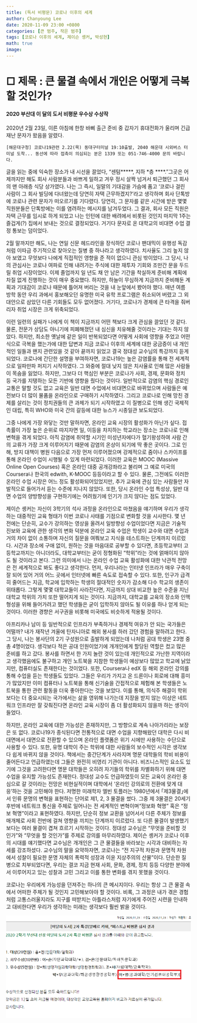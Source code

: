 ```yaml
---
title: (독서 비평문) 코로나 이후의 세계
author: Chanyoung Lee
date: 2020-11-09 23:00 +0800
categories: [큰 범주, 작은 범주]
tags: [코로나 이후의 세계, 제이슨 솅커, 박성현]
math: true
image: 
---
```


<H1> □ 제목 : 큰 물결 속에서 개인은 어떻게 극복할 것인가?</H1>
<H4>2020 부산대 이 달의 도서 비평문 우수상 수상작</H4>
2020년 2월 23일, 이른 아침에 한창 바삐 출근 준비 중 갑자기 휴대전화가 울리며 긴급 재난 문자가 왔음을 알렸다.

```
[해운대구청] 코로나19관련 2.22(목) 동대구터미널 19:10출발, 2040 해운대 시외버스 터미널 도착... 동선에 따라 접촉이 의심되는 분은 1339 또는 051-746-4000 문의 바랍니다.
```
<p>
    글을 읽는 중에 익숙한 장소가 내 시선을 끌었다, “센텀*****, 지하 *층 ****.”그곳은 어제까지만 해도 회사 사람분들과 바쁘게 일하고 겨우 정시 살짝 넘겨서 퇴근했던 그 회사의 맨 아래층 식당 상가였다. 나는 그 즉시, 일말의 기대감을 가슴에 품고 ‘코로나 걸린 사람이 그 회사 빌딩에 다녀왔는데 당연히 자택 근무하겠지?’라고 생각하며 회사 단톡방에 코로나 관련 문자가 떠오르기를 기다렸다. 당연히, 그 문자를 같은 시간에 받은 몇몇 직원분들은 단톡방에는 이를 염려하는 메시지를 남겨두었다. 그 결과, 회사 모든 직원은 자택 근무를 임시로 하게 되었고 나는 인턴에 대한 배려에서 비롯된 것인지 마지막 1주는 즐겁게(?) 집에서 보내는 것으로 결정되었다. 거기다 문자로 온 대학교의 비대면 수업 결정 통보는 덤이었다.</p>
2월 말까지만 해도, 나는 연일 신문 헤드라인을 장식하던 코로나 팬대믹이 유행성 독감처럼 이따금 주기적으로 찾아오는 질병 중 하나라고 생각하였다. 치사율도 그리 높지 않아 보였고 무엇보다 나에게 직접적인 영향을 준 적이 없으니 관심 밖이었다. 그 당시, 나의 관심사는 코로나 여파로 인해 내려가는 주식에 대한 재투자 기회와 조만간 문을 두드릴 취업 시장이었다. 이제 졸업까지 일 년도 채 안 남은 기간을 착실하게 준비해 계획에 차질 없게 진행하는 것이 매우 중요했다. 하지만, 하늘이 무심하게 지금까지 준비해둔 계획과 기대감이 코로나 때문에 틀어져 버리는 것을 내 눈앞에서 봤어야 했다. 매년 여름 방학 동안 우리 과에서 홍보해오던 유명한 미국 유학 프로그램은 취소되어 버렸고 그 외 대안으로 삼았던 다른 기회들도 모두 없어졌다. 거기다, 코로나가 경제에 큰 타격을 줘버리자 취업 시장은 크게 위축되었다.

이런 일련의 실패가 나에게 이 책이 지금까지 어떤 책보다 크게 관심을 끌었던 것 같다. 물론, 전문가 상담도 아니기에 피폐해졌던 내 심신을 치유해줄 것이라는 기대는 하지 않았다. 하지만, 최소한 옛날에 같은 일이 반복되었다면 어떻게 사회에 영향을 주었고 어떤 식으로 극복을 했는가에 대한 답변과 지금 코로나 이후의 세계에 대한 궁금증이 내 개인적인 일들과 왠지 관련있을 것 같아 끝까지 읽었고 결국 정대성 교수님의 특강까지 듣게 되었다.
코로나에 간단한 설명을 부여하자면, 코로나19는 높은 감염률을 통해 전 세계적으로 일파만파 퍼지기 시작하였다. 그 와중에 절대 낮지 않은 치사율로 인해 많은 사람들이 목숨을 잃었다. 하지만, 그보다 더 핵심인 부분은 코로나가 사회, 경제, 문화와 정치 등 국가를 지탱하는 모든 기반에 영향을 줬다는 것이다. 일반적으로 감염의 핵심 경로인 교통은 말할 것도 없고 교육은 일반 대면 수업에서 비대면으로 바뀌었으며 사람들은 예전보다 더 많이 물품을 온라인으로 구매하기 시작하였다. 그리고 코로나로 인해 망친 경제를 살리는 것이 정치권들의 큰 과제가 되기 시작하였고 이 질병으로 인해 생긴 국제적인 대립, 특히 WHO와 미국 간의 갈등에 대한 뉴스가 시종일관 보도되었다.

그중 나에게 가장 와닿는 것만 말하자면, 온라인 교육 시장의 활성화가 아닌가 싶다. 접촉률이 가장 높은 순위로 따지자면 일, 이등을 차지하는 학교라는 장소는 코로나로 인해 변혁을 겪게 되었다. 아직 감염에 취약할 시기인 미성년자에다가 혈기왕성하여 사람 간의 교류가 가장 크게 이루어지기 때문에 감염의 온상이 되기에 딱 좋은 곳이다. 그로 인해, 방지 대책이 병원 다음으로 가장 먼저 이루어졌으며 강제적으로 줌이나 스카이프를 통해 온라인 수업이 시행될 수 있게 마련되었다. 이러한 교육은 MOOC (Massive Online Open Courses) 혹은 온라인 대중 공개강좌라고 불리며 그 예로 미국의 Coursera나 한국의 edwith, K-MOOC 등등이라고 할 수 있다. 물론, 그전에도 이러한 온라인 수업 시장은 어느 정도 활성화되어있었지만, 추가 교육에 관심 있는 사람들만 자발적으로 들어가서 듣는 수준에 지나지 않았다. 또한, 당시 온라인 수업 특성상, 일반 대면 수업의 양방향성을 구현하기에는 어려웠기에 인기가 크지 않다는 점도 있었다.

제이슨 솅커는 자신이 3학기의 석사 과정을 온라인으로 마쳤음을 얘기하며 우리가 생각하는 대중적인 교육 형태가 이번 코로나 사태를 기점으로 변화할 것을 시사한다. 몇 년 전에는 단순히, 교수가 강의하는 영상을 올려서 일방향성 수업이었다면 지금은 기술적 진보와 교육에 관한 생각의 변화 덕분에 온라인 교육 수업은 학생이 교수와 대면 수업과 거의 차이 없이 소통하며 자신의 질문을 여쭤보고 지식을 테스트하는 단계까지 이르렀다. 시간과 장소에 구애 없이, 원하는 것을 마음대로 공부할 수 있다면, 초등학교부터 고등학교까지는 아니더라도, 대학교부터는 굳이 정형화된 “학위”라는 것에 얽매이지 않아도 될 것이라고 본다.
그런 의미에서 나는 온라인 수업 교육 활성화에 대한 낙관적 전망은 전 세계적으로 봐도 좋다고 생각한다. 먼저, 우리나라는 인터넷 인프라가 매우 구축이 잘 되어 있어 거의 어느 곳에서 인터넷에 빠른 속도로 접속할 수 있다. 또한, 인구가 급격히 줄어드는 지금, 학교에 입학하는 학생의 절대적인 숫자가 감소해 다수 학교의 생존이 위태롭다. 그렇게 몇몇 대학교들이 사라진다면, 지금까지 상대 비교한 높은 수준을 지닌 대학교 학위의 가치 또한 떨어지게 되는 것이다. 지금까지, 대학교를 교육의 장소와 인맥 형성을 위해 들어가려고 했던 학생들은 굳이 입학하지 않아도 될 이유를 하나 얻게 되는 것이다. 이러한 경향은 서구권을 비롯해 미국에도 비슷하게 적용될 것이다.

아프리카나 남미 등 일반적으로 인프라가 부족하거나 경제적 여유가 안 되는 국가들은 어떨까? 내가 재작년 겨울에 탄자니아로 해외 봉사를 하러 갔던 경험을 말하려고 한다. 그 당시, 나는 봉사단의 2기 구성원으로 출발하게 되었는데 나처럼 공대 학생은 23명 중 총 4명이었다. 생각보다 적은 공대 인원이었기에 개개인에게 할당된 역할은 컸고 많은 준비를 하고 갔다. 봉사를 하면서 한 가지 놀란 것이 있는데 개인적으로 가난한 지역이라고 생각했음에도 불구하고 개인 노트북을 지참한 학생들이 예상보다 많았고 학교에 낡았지만, 컴퓨터실도 존재한다는 것이었다. 또한, Coursera나 edX 등 해외 온라인 강의를 통해 수업을 듣는 학생들도 있었다. 그들은 우리가 가지고 온 드론이나 회로에 대해 흥미가 많았지만 이미 컴퓨터나 노트북을 통해 신기술을 간접적으로 체험해 본 학생들은 노트북을 통한 관련 활동을 더욱 좋아한다는 것을 보았다. 이를 통해, 의식주 해결이 학위보다는 더 중요시되는 국가에서는 삶을 영위해 나가는데 지장을 받지 않는 이상은 네트워크 인프라만 잘 갖춰진다면 온라인 교육 시장이 좀 더 활성화되지 않을까 하는 생각이 들었다.

하지만, 온라인 교육에 대한 가능성은 존재하지만, 그 방향으로 계속 나아가리라는 보장은 또 없다. 코로나19가 종식된다면 전통적으로 대면 수업을 지향해왔던 대학은 다시 비대면에서 대면으로 전환할 수 있으며 온라인 플랫폼은 위기 시에만 사용하는 수단으로 사용할 수 있다. 또한, 유명 대학이 주는 학위에 대한 사람들의 보수적인 시각은 생각보다 쉽게 바뀌지 않을 것이다. 책에서는 중간단계가 사라지며 명문 대학들의 학비 비용이 줄어든다고 언급하였는데 그들은 완전히 비영리 기관이 아니다. 비즈니스적인 요소도 있기에 그것을 고려한다면 명문 대학들은 오히려 자기들의 학위를 차별화하기 위해 대면 수업을 유지할 가능성도 존재한다. 정대성 교수도 언급하였듯이 모든 교육이 온라인 중심으로 갈 것이라는 전망은 비현실적이며 대학에서 ‘온라인 강의로의 전환에 맞게 대응’하는 것을 고민해야 한다.
저명한 미래학자 엘빈 토플러는 1980년에서 ｢제3물결｣에서 인류 문명의 변혁을 표현하는 단어로 제1, 2, 3 물결을 썼다. 그중 제 3물결은 20세기 후반에 네트워크 통신을 주체로 일어나는 전 세계적인 변혁이며“정보화 혁명” 혹은 “정보 혁명”이라고 표현하였다. 하지만, 단순히 정보 교환을 넘어서서 다른 주체가 정보를 매개체로 사회 전반에 걸쳐 영향을 끼치는 단계까지 이르렀다. 또 다른 물결이 발생했기보다는 여러 물결이 겹쳐 흐르기 시작하는 것이다. 정대성 교수님은 “무엇을 준비할 것인가”와 “무엇을 할 것인가”를 주제로 강의를 마무리하였다. 제이슨 솅커가 코로나 이후의 시대를 얘기했다면 교수님은 개개인은 그 큰 물결들을 바라보는 시각과 대비하는 자세를 강조하셨다. 교수님의 말을 요약하자면, 코로나는 “전 지구적 차원과 문명적 차원에서 성찰이 필요한 문명 자체의 폭력적 성장과 이윤 지상주의의 산물”이다. 단순한 질병으로 치부되었다면, 우리는 결코 지금 현재 사회, 문화, 경제, 정치 등등 다양한 분야에서 이루어지고 있는 성찰과 고민 그리고 이를 통한 변화를 겪지 못했을 것이다.

코로나는 우리에게 가능성을 던져주는 하나의 큰 메시지이다. 우리는 항상 그 큰 물결 속에서 어떠한 주체가 될 것인지 고민해보아야 할 것이다. 비록, 그 과정은 내가 겪은 경험처럼 고통스러울지라도 지구를 떠받치는 아틀라스처럼 자기에게 주어진 시련을 인내하고 대비한다면 우리가 생각하는 미래는 생각보다 훨씬 밝을 것이다.

![2차 수상](../assets/img/sample/2차%20수상.png)